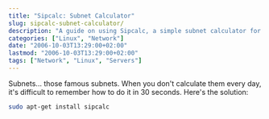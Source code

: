 ```yaml
---
title: "Sipcalc: Subnet Calculator"
slug: sipcalc-subnet-calculator/
description: "A guide on using Sipcalc, a simple subnet calculator for Linux."
categories: ["Linux", "Network"]
date: "2006-10-03T13:29:00+02:00"
lastmod: "2006-10-03T13:29:00+02:00"
tags: ["Network", "Linux", "Servers"]
---
```


Subnets... those famous subnets. When you don't calculate them every day, it's difficult to remember how to do it in 30 seconds. Here's the solution:

```bash
sudo apt-get install sipcalc
```
